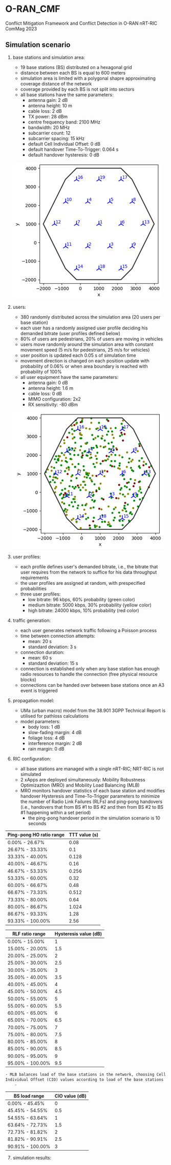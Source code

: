 # O-RAN_CMF
Conflict Mitigation Framework and Conflict Detection in O-RAN nRT-RIC
ComMag 2023

## Simulation scenario
1. base stations and simulation area:
    - 19 base stations (BS) distributed on a hexagonal grid
    - distance between each BS is equal to 600 meters
    - simulation area is limited with a polygonal shapre approximating coverage distance of the network
    - coverage provided by each BS is not split into sectors
    - all base stations have the same parameters:
        - antenna gain: 2 dB
        - antenna height: 10 m
        - cable loss: 2 dB
        - TX power: 28 dBm
        - centre frequency band: 2100 MHz 
        - bandwidth: 20 MHz
        - subcarrier count: 12
        - subcarrier spacing: 15 kHz
        - default Cell Individual Offset: 0 dB
        - default handover Time-To-Trigger: 0.064 s
        - default handover hysteresis: 0 dB
 
    ![Simulation area and distributed base stations](/figures/base_stations.png)
    
2. users:
    - 380 randomly distributed across the simulation area (20 users per base station)
    - each user has a randomly assigned user profile deciding his demanded bitrate (user profiles defined below)
    - 80% of users are pedestrians, 20% of users are moving in vehicles
    - users move randomly around the simulation area with constant movement speed (5 m/s for pedestrians, 25 m/s for vehicles)
    - user position is updated each 0.05 s of simulation time
    - movement direction is changed on each position update with probability of 0.06% or when area boundary is reached with probability of 100%
    - all user equipment have the same parameters:
        - antenna gain: 0 dB
        - antenna height: 1.6 m
        - cable loss: 0 dB
        - MIMO configuration: 2x2
        - RX sensitivity: -80 dBm

    ![Considered user distribution](/figures/users.png)

3. user profiles:
    - each profile defines user's demanded bitrate, i.e., the bitrate that user requires from the network to suffice for his data throughput requirements
    - the user profiles are assigned at random, with prespecified probabilities
    - three user profiles:
        - low bitrate: 96 kbps, 60% probability (green color)
        - medium bitrate: 5000 kbps, 30% probability (yellow color)
        - high bitrate: 24000 kbps, 10% probability (red color)

4. traffic generation:
    - each user generates network traffic following a Poisson process
    - time between connection attempts:
        - mean: 20 s
        - standard deviation: 3 s
    - connection duration:
        - mean: 60 s
        - standard deviation: 15 s
    - connection is established only when any base station has enough radio resources to handle the connection (free physical resource blocks)
    - connections can be handed over between base stations once an A3 event is triggered

5. propagation model:
    - UMa (urban macro) model from the 38.901 3GPP Technical Report is utilised for pathloss calculations
    - model parameters:
        - body loss: 1 dB
        - slow-fading margin: 4 dB
        - foliage loss: 4 dB
        - interference margin: 2 dB
        - rain margin: 0 dB

6. RIC configuration:
    - all base stations are managed with a single nRT-RIC; NRT-RIC is not simulated
    - 2 xApps are deployed simultaneously: Mobility Robustness Optimizaztion (MRO) and Mobility Load Balancing (MLB)
    - MRO monitors handover statistics of each base station and modifies handover Hysteresis and Time-To-Trigger parameters to minimize the number of Radio Link Failures (RLFs) and ping-pong handovers (i.e., handovers that from BS #1 to BS #2 and then from BS #2 to BS #1 happening within a set period)
        - the ping-pong handover period in the simulation scenario is 10 seconds

| Ping-pong HO ratio range | TTT value (s) |
| --- | --- |
| 0.00% - 26.67% | 0.08 |
| 26.67% - 33.33% | 0.1 |
| 33.33% - 40.00% | 0.128 |
| 40.00% - 46.67% | 0.16 |
| 46.67% - 53.33% | 0.256 |
| 53.33% - 60.00% | 0.32 |
| 60.00% - 66.67% | 0.48 |
| 66.67% - 73.33% | 0.512 |
| 73.33% - 80.00% | 0.64 |
| 80.00% - 86.67% | 1.024 |
| 86.67% - 93.33% | 1.28 |
| 93.33% - 100.00% | 2.56 |

| RLF ratio range | Hysteresis value (dB) |
| --- | --- |
| 0.00% - 15.00% | 1 |
| 15.00% - 20.00% | 1.5 |
| 20.00% - 25.00% | 2 |
| 25.00% - 30.00% | 2.5 |
| 30.00% - 35.00% | 3 |
| 35.00% - 40.00% | 3.5 |
| 40.00% - 45.00% | 4 |
| 45.00% - 50.00% | 4.5 |
| 50.00% - 55.00% | 5 |
| 55.00% - 60.00% | 5.5 |
| 60.00% - 65.00% | 6 |
| 65.00% - 70.00% | 6.5 |
| 70.00% - 75.00% | 7 |
| 75.00% - 80.00% | 7.5 |
| 80.00% - 85.00% | 8 |
| 85.00% - 90.00% | 8.5 |
| 90.00% - 95.00% | 9 |
| 95.00% - 100.00% | 9.5 |


    - MLB balances load of the base stations in the network, choosing Cell Individual Offset (CIO) values according to load of the base stations
        - 

| BS load range | CIO value (dB) |
| --- | --- |
| 0.00% - 45.45% | 0 |
| 45.45% - 54.55% | 0.5 |
| 54.55% - 63.64% | 1 |
| 63.64% - 72.73% | 1.5 |
| 72.73% - 81.82% | 2 |
| 81.82% - 90.91% | 2.5 |
| 90.91% - 100.00% | 3 |

7. simulation results:
